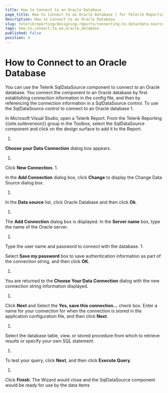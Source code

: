 ```yaml
---
title: How to Connect to an Oracle Database
page_title: How to Connect to an Oracle Database | for Telerik Reporting Documentation
description: How to Connect to an Oracle Database
slug: telerikreporting/designing-reports/connecting-to-data/data-source-components/sqldatasource-component/-how-to/how-to-connect-to-an-oracle-database
tags: how,to,connect,to,an,oracle,database
published: False
position: 4
---
```


# How to Connect to an Oracle Database



You can use the Telerik SqlDataSource component to connect to an Oracle
        database. You connect the component to an Oracle database by first establishing
        connection information in the config file, and then by referencing the
        connection information in a SqlDataSource control.
      To use the SqlDataSource control to connect to an Oracle database
1. 

In Microsoft Visual Studio, open a Telerik Report. From the
              Telerik Reporting {{site.suiteversion}} group in the Toolbox, select the
              SqlDataSource component and click on the design surface to add it
              to the Report.
            
1. 

__Choose your Data Connection__ dialog box
              appears.
            
1. 

Click __New Connection.__
1. 

In the __Add Connection__ dialog box,
              click __Change__ to display the Change Data
              Source dialog box.
            
1. 

In the __Data source__ list, click Oracle
              Database and then click __Ok__.
            
1. 

The __Add Connection__ dialog box is displayed. In the
              __Server name__ box, type the name of the Oracle server.
            
1. 

Type the user name and password to connect with the database.
1. 

Select __Save my password__ box to save
              authentication information as part of the connection string, and
              then click __OK__.
            
1. 

You are returned to the __Choose Your Data Connection__              dialog with the new connection string information displayed.
            
1. 

Click __Next__ and Select the
              __Yes, save this connection…__ check box.
              Enter a name for your connection for when the connection is stored
              in the application configuration file, and then click __Next__.
            
1. 

Select the database table, view, or stored procedure from which
              to retrieve results or specify your own SQL statement.
            
1. 

To test your query, click __Next__, and
              then click __Execute Query__.
            
1. 

Click __Finish__. The Wizard would close
              and the SqlDataSource component would be ready for use by the data items
            
